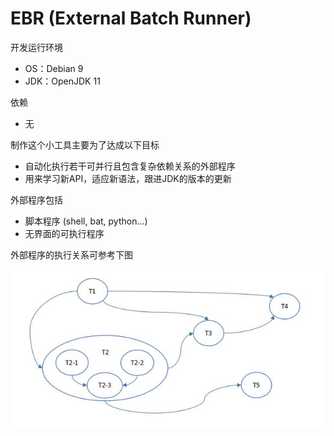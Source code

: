 # EBR (External Batch Runner)

开发运行环境

- OS：Debian 9
- JDK：OpenJDK 11

依赖

- 无

制作这个小工具主要为了达成以下目标

- 自动化执行若干可并行且包含复杂依赖关系的外部程序
- 用来学习新API，适应新语法，跟进JDK的版本的更新

外部程序包括

- 脚本程序 (shell, bat, python...)
- 无界面的可执行程序

外部程序的执行关系可参考下图

![image](https://github.com/catforward/ebr/raw/master/images/sample_task_flow.jpg)


